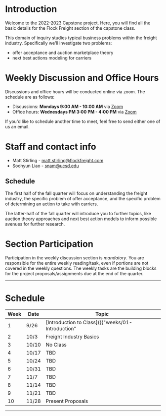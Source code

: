 # Introduction

Welcome to the 2022-2023 Capstone project. Here, you will find all the basic 
details for the Flock Freight section of the capstone class.

This domain of inquiry studies typical business problems within the freight 
industry. Specifically we'll investigate two problems:
* offer acceptance and auction marketplace theory
* next best actions modeling for carriers

# Weekly Discussion and Office Hours
Discussions and office hours will be conducted online via zoom. The schedule are as follows:

* Discussions: **Mondays 9:00 AM - 10:00 AM** via [Zoom](https://zoom.us/j/95627520847)
* Office hours: **Wednesdays PM 3:00 PM - 4:00 PM** via [Zoom](https://zoom.us/j/97306913184)

If you'd like to schedule another time to meet, feel free to send either one of us an email. 

# Staff and contact info
* Matt Stirling - matt.stirling@flockfreight.com
* Soohyun Liao - snam@ucsd.edu


## Schedule

The first half of the fall quarter will focus on understanding the 
freight industry, the specific problem of offer acceptance, and the specific
problem of determining an action to take with carriers. 

The latter-half of the fall quarter will introduce you to further topics,
like auction theory approaches and next best action models to inform possible
avenues for further research.

# Section Participation

Participation in the weekly discussion section is *mandatory*. You are 
responsible for the entire weekly reading/task, even if
portions are not covered in the weekly questions. The weekly tasks are
the building blocks for the project proposals/assignments due at the
end of the quarter.

---

# Schedule

|Week|Date|Topic|
|--|--|--|
|1|9/26|[Introduction to Class]({{"weeks/01-Introduction" | absolute_url }})|
|2|10/3|Freight Industry Basics
|3|10/10|No Class
|4|10/17|TBD
|5|10/24|TBD
|6|10/31|TBD
|7|11/7|TBD
|8|11/14|TBD
|9|11/21|TBD
|10|11/28|Present Proposals|

---

